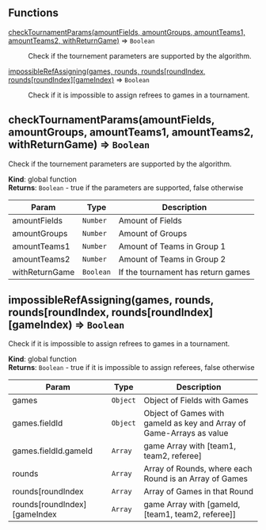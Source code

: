 ## Functions

<dl>
<dt><a href="#checkTournamentParams">checkTournamentParams(amountFields, amountGroups, amountTeams1, amountTeams2, withReturnGame)</a> ⇒ <code>Boolean</code></dt>
<dd><p>Check if the tournement parameters are supported by the algorithm.</p>
</dd>
<dt><a href="#impossibleRefAssigning">impossibleRefAssigning(games, rounds, rounds[roundIndex, rounds[roundIndex][gameIndex)</a> ⇒ <code>Boolean</code></dt>
<dd><p>Check if it is impossible to assign refrees to games in a tournament.</p>
</dd>
</dl>

<a name="checkTournamentParams"></a>

## checkTournamentParams(amountFields, amountGroups, amountTeams1, amountTeams2, withReturnGame) ⇒ <code>Boolean</code>
Check if the tournement parameters are supported by the algorithm.

**Kind**: global function  
**Returns**: <code>Boolean</code> - true if the parameters are supported, false otherwise  

| Param | Type | Description |
| --- | --- | --- |
| amountFields | <code>Number</code> | Amount of Fields |
| amountGroups | <code>Number</code> | Amount of Groups |
| amountTeams1 | <code>Number</code> | Amount of Teams in Group 1 |
| amountTeams2 | <code>Number</code> | Amount of Teams in Group 2 |
| withReturnGame | <code>Boolean</code> | If the tournament has return games |

<a name="impossibleRefAssigning"></a>

## impossibleRefAssigning(games, rounds, rounds[roundIndex, rounds[roundIndex][gameIndex) ⇒ <code>Boolean</code>
Check if it is impossible to assign refrees to games in a tournament.

**Kind**: global function  
**Returns**: <code>Boolean</code> - true if it is impossible to assign referees, false otherwise  

| Param | Type | Description |
| --- | --- | --- |
| games | <code>Object</code> | Object of Fields with Games |
| games.fieldId | <code>Object</code> | Object of Games with gameId as key and Array of Game-Arrays as value |
| games.fieldId.gameId | <code>Array</code> | game Array with [team1, team2, referee] |
| rounds | <code>Array</code> | Array of Rounds, where each Round is an Array of Games |
| rounds[roundIndex | <code>Array</code> | Array of Games in that Round |
| rounds[roundIndex][gameIndex | <code>Array</code> | game Array with [gameId, [team1, team2, referee]] |

